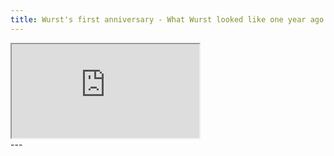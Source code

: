 ```yaml
---
title: Wurst's first anniversary - What Wurst looked like one year ago
---
```

<div class="embed-responsive embed-responsive-16by9">
  <iframe class="embed-responsive-item" src="https://www.youtube.com/embed/k5T68qsEA1A" allowfullscreen></iframe>
</div>
---
